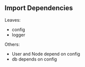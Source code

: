 
## Import Dependencies

Leaves:
- config
- logger

Others:
- User and Node depend on config
- db depends on config

